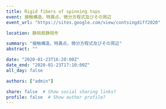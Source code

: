 ```yaml
---
title: Rigid fibers of spinning tops
event: 接触構造、特異点、微分方程式及びその周辺
event_url: "https://sites.google.com/view/contsingdiff2020"

location: 静岡県静岡市

summary: "接触構造、特異点、微分方程式及びその周辺"
abstract: ""

date: "2020-01-23T16:20:00Z"
date_end: "2020-01-23T17:10:00Z"
all_day: false

authors: ["admin"]

share: false  # Show social sharing links?
profile: false  # Show author profile?
---
```

